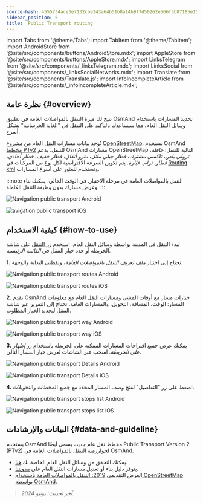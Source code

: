 ```yaml
---
source-hash: 4555734ace3e7132cbe343a64b51b8a14b9f7d50262e566f5b87185e156e7f36
sidebar_position: 5
title:  Public Transport routing
---
```

import Tabs from '@theme/Tabs';
import TabItem from '@theme/TabItem';
import AndroidStore from '@site/src/components/buttons/AndroidStore.mdx';
import AppleStore from '@site/src/components/buttons/AppleStore.mdx';
import LinksTelegram from '@site/src/components/_linksTelegram.mdx';
import LinksSocial from '@site/src/components/_linksSocialNetworks.mdx';
import Translate from '@site/src/components/Translate.js';
import InfoIncompleteArticle from '@site/src/components/_infoIncompleteArticle.mdx';




## نظرة عامة {#overview}

تتيح لك ميزة التنقل بالمواصلات العامة في تطبيق OsmAnd تحديد المسارات باستخدام وسائل النقل العام، مما سيساعدك بالتأكيد على التنقل في "الغابة الخرسانية" بشكل أسرع.

تُؤخذ بيانات مسارات النقل العام من مشروع [OpenStreetMap](http://openstreetmap.org/). يستخدم OsmAnd [مخطط PTv2](https://wiki.openstreetmap.org/wiki/Public_transport) للتنقل. يدعم OsmAnd مسارات OpenStreetMap التالية للتنقل: *حافلة*، *ترولي باص*، *تاكسي مشترك*، *قطار جبلي مائل*، *مترو أنفاق*، *قطار خفيف*، *قطار أحادي*، *قطار*، *ترام*، *عبّارة*. يتم تكوين السرعة الافتراضية لكل نوع من المركبات في [Routing xml](../../../technical/build-osmand/routing.md) وتستخدم للعثور على أسرع المسارات.

:::note
التنقل بالمواصلات العامة في مرحلة الاختبار. في الوقت الحالي، يمكنك بناء وعرض مسارك بدون وظيفة التنقل الكاملة.
:::

<Tabs groupId="operating-systems" queryString="operating-systems">

<TabItem value="android" label="أندرويد">

![Navigation public transport Android](@site/static/img/navigation/public/navigation_android.png)  

</TabItem>

<TabItem value="ios" label="iOS">  

![avigation public transport iOS](@site/static/img/navigation/public/navigation_ios.png)

</TabItem>

</Tabs>


## كيفية الاستخدام {#how-to-use}

لبدء التنقل في المدينة بواسطة وسائل النقل العام، استخدم [زر التنقل](../../widgets/map-buttons.md#directions) على شاشة الخريطة أو حدد خيار التنقل في *القائمة الرئيسية*.  

**1.** تحتاج إلى اختيار *ملف تعريف التنقل بالمواصلات العامة*، ونقطتي البداية والوجهة.  

<Tabs groupId="operating-systems" queryString="operating-systems">

<TabItem value="android" label="أندرويد">

![Navigation public transport routes Android](@site/static/img/navigation/public/navigation_public_android.png)

</TabItem>

<TabItem value="ios" label="iOS">  

![Navigation public transport routes iOS](@site/static/img/navigation/public/navigation_public_ios.png)

</TabItem>

</Tabs>

**2.** يقدم OsmAnd خيارات مسار مع أوقات المشي ومسارات النقل العام مع معلومات المسار: الوقت، المسافة، التحويل، والمسارات العامة. تحتاج إلى التمرير عبر شاشة التنقل لتحديد الخيار المطلوب.  

<Tabs groupId="operating-systems" queryString="operating-systems">

<TabItem value="android" label="أندرويد">

![Navigation public transport way Android](@site/static/img/navigation/public/navigation_way_android.png)

</TabItem>

<TabItem value="ios" label="iOS">  

![Navigation public transport way iOS](@site/static/img/navigation/public/navigation_way_ios.png)

</TabItem>

</Tabs>

**3.** يمكنك عرض جميع اقتراحات المسارات الممكنة على الخريطة باستخدام زر *إظهار على الخريطة*. اسحب عبر الشاشات لعرض خيار المسار التالي.

<Tabs groupId="operating-systems" queryString="operating-systems">

<TabItem value="android" label="أندرويد">

![Navigation public transport Details Android](@site/static/img/navigation/public/navigation_details_android.png)

</TabItem>

<TabItem value="ios" label="iOS">  

![Navigation public transport Details iOS](@site/static/img/navigation/public/navigation_details_ios.png)

</TabItem>

</Tabs>


**4.** اضغط على زر "التفاصيل" لفتح وصف المسار المحدد مع جميع المحطات والتحويلات.  

<Tabs groupId="operating-systems" queryString="operating-systems">

<TabItem value="android" label="أندرويد">

![Navigation public transport stops list Android](@site/static/img/navigation/public/navigation_stops_list_android.png)

</TabItem>

<TabItem value="ios" label="iOS">  

![Navigation public transport stops list iOS](@site/static/img/navigation/public/navigation_stops_list_ios.png)

</TabItem>

</Tabs>


## البيانات والإرشادات {#data-and-guideline}

يستخدم OsmAnd مخطط نقل عام جديد، يسمى أيضًا Public Transport Version 2 (PTv2) لخوارزمية التنقل بالمواصلات العامة في OsmAnd.

- يمكنك التحقق من وسائل النقل العام الخاصة بك [هنا](http://tools.geofabrik.de/osmi/).
- يتوفر دليل بناء أو تعديل مسارات النقل العام على [مدونتنا](https://osmand.net/blog/guideline-pt).
- العرض التقديمي [2019: التنقل بالمواصلات العامة باستخدام OpenStreetMap بواسطة OsmAnd](https://www.youtube.com/watch?v=SPab09kaWPc&ab_channel=StateoftheMap).

> *آخر تحديث: يونيو 2024.*